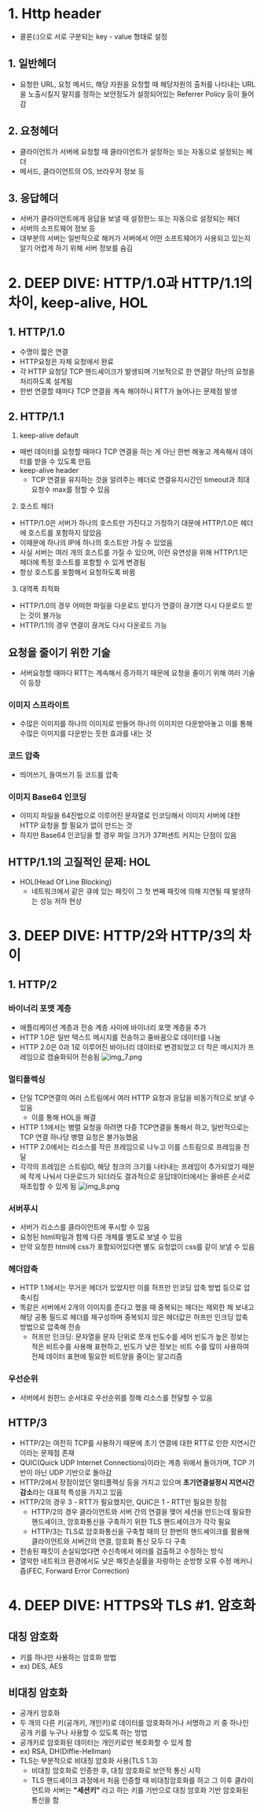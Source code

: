 # 1. Http header

* 콜론(:)으로 서로 구분되는 key - value 형태로 설정

## 1. 일반헤더

* 요청한 URL, 요청 메서드, 해당 자원을 요청할 때 해당자원의 출처를 나타내는 URL을 노출시킬지 말지를 정하는 보안정도가 설정되어있는 Referrer Policy 등이 들어감

## 2. 요청헤더

* 클라이언트가 서버에 요청할 때 클라이언트가 설정하는 또는 자동으로 설정되는 헤더
* 메서드, 클라이언트의 OS, 브라우저 정보 등

## 3. 응답헤더

* 서버가 클라이언트에게 응답을 보낼 때 설정한느 또는 자동으로 설정되는 헤더
* 서버의 소프트웨어 정보 등
* 대부분의 서버는 일반적으로 해커가 서버에서 어떤 소프트웨어가 사용되고 있는지 알기 어렵게 하기 위해 서버 정보를 숨김

# 2. DEEP DIVE: HTTP/1.0과 HTTP/1.1의 차이, keep-alive, HOL

## 1. HTTP/1.0

* 수명이 짧은 연결
* HTTP요청은 자체 요청에서 완료
* 각 HTTP 요청당 TCP 핸드셰이크가 발생되며 기보적으로 한 연결당 하난의 요청을 처리하도록 설계됨
* 한번 연결할 때마다 TCP 연결을 계속 해야하니 RTT가 늘어나는 문제점 발생

## 2. HTTP/1.1

1. keep-alive default

* 매번 데이터를 요청할 때마다 TCP 연결을 하는 게 아닌 한번 해놓고 계속해서 데이터를 받을 수 있도록 만듬
* keep-alive header
    * TCP 연결을 유지하는 것을 알려주는 헤더로 연결유지시간인 timeout과 최대 요청수 max를 정할 수 있음

2. 호스트 헤더

* HTTP/1.0은 서버가 하나의 호스트만 가진다고 가정하기 대문에 HTTP/1.0은 헤더에 호스트를 포함하지 않았음
* 이때문에 하나의 IP에 하나의 호스트만 가질 수 있었음
* 사실 서버는 여러 개의 호스트를 가질 수 있으며, 이런 유연성을 위해 HTTP/1.1은 헤더에 특정 호스트를 포함할 수 있게 변경됨
* 항상 호스트를 포함해서 요청하도록 바뀜

3. 대역폭 최적화

* HTTP/1.0의 경우 어떠한 파일을 다운로드 받다가 연결이 끊기면 다시 다운로드 받는 것이 불가능
* HTTP/1.1의 경우 연결이 끊겨도 다시 다운로드 가능

## 요청을 줄이기 위한 기술

* 서버요청할 때마다 RTT는 계속해서 증가하기 때문에 요청을 줄이기 위해 여러 기술이 등장

### 이미지 스프라이트

* 수많은 이미지를 하나의 이미지로 만들어 하나의 이미지만 다운받아놓고 이를 통해 수많은 이미지를 다운받는 듯한 효과를 내는 것

### 코드 압축

* 띄어쓰기, 들여쓰기 등 코드를 압축

### 이미지 Base64 인코딩

* 이미지 파일을 64진법으로 이루어진 문자열로 인코딩해서 이미지 서버에 대한 HTTP 요청을 할 필요가 없이 만드는 것
* 하지만 Base64 인코딩을 할 경우 파일 크기가 37퍼센트 커지는 단점이 있음

## HTTP/1.1의 고질적인 문제: HOL

* HOL(Head Of Line Blocking)
    * 네트워크에서 같은 큐에 있는 패킷이 그 첫 번째 패킷에 의해 지연될 때 발생하는 성능 저하 현상

# 3. DEEP DIVE: HTTP/2와 HTTP/3의 차이

## 1. HTTP/2

### 바이너리 포맷 계층

* 애플리케이션 계층과 전송 계층 사이에 바이너리 포맷 계층을 추가
* HTTP 1.0은 일반 텍스트 메시지를 전송하고 줄바꿈으로 데이터를 나눔
* HTTP 2.0은 0과 1로 이루어진 바이너리 데이터로 변경되었고 더 작은 메시지가 프레임으로 캡슐화되어 전송됨
  ![img_7.png](img_7.png)

### 멀티플렉싱

* 단일 TCP연결의 여러 스트림에서 여러 HTTP 요청과 응답을 비동기적으로 보낼 수 있음
    * 이를 통해 HOL을 해결
* HTTP 1.1에서는 병렬 요청을 하려면 다중 TCP연결을 통해서 하고, 일반적으로는 TCP 연결 하나당 병렬 요청은 불가능했음
* HTTP 2.0에서는 리소스를 작은 프레임으로 나누고 이를 스트림으로 프레임을 전달
* 각각의 프레임은 스트림ID, 해당 청크의 크기를 나타내는 프레임이 추가되었기 때문에 작게 나눠서 다운로드가 되더라도 결과적으로 응답데이터에서는 올바른 순서로 재조립할 수 있게 됨
  ![img_8.png](img_8.png)

### 서버푸시

* 서버가 리소스를 클라이언트에 푸시할 수 있음
* 요청된 html파일과 함께 다른 개체를 별도로 보낼 수 있음
* 만약 요청한 html에 css가 포함되어있다면 별도 요청없이 css를 같이 보낼 수 있음

### 헤더압축

* HTTP 1.1에서는 무거운 헤더가 있었지만 이를 허프만 인코딩 압축 방법 등으로 압축시킴
* 똑같은 서버에서 2개의 이미지를 준다고 했을 때 중복되는 헤더는 제외한 채 보내고 해당 공통 필드로 헤더를 재구성하며 중복되지 않은 헤더값은 허프만 인크딩 압축 방법으로 압축해 전송
    * 허프만 인크딩: 문자열을 문자 단위로 쪼개 빈도수를 세어 빈도가 높은 정보는 적은 비트수를 사용해 표현하고, 빈도가 낮은 정보는 비트 수를 많이 사용하여 전체 데이터 표현에 필요한 비트양을 줄이는 알고리즘

### 우선순위

* 서버에서 원한느 순서대로 우선순위를 정해 리소스를 전달할 수 있음

## HTTP/3

* HTTP/2는 여전히 TCP를 사용하기 때문에 초기 연결에 대한 RTT로 인한 지연시간이라는 문제점 존재
* QUIC(Quick UDP Internet Connections)이라는 계층 위에서 돌아가며, TCP 기반이 아닌 UDP 기반으로 돌아감
* HTTP/2에서 장점이었던 멀티플렉싱 등을 가지고 있으며 **초기연결설정시 지연시간 감소**라는 대표적 특성을 가지고 있음
* HTTP/2의 경우 3 - RTT가 필요했지만, QUIC은 1 - RTT만 필요한 장점
    * HTTP/2의 경우 클라이언트와 서버 간의 연결을 맺어 세션을 만드는데 필요한 핸드셰이크, 암호화통신을 구축하기 위한 TLS 핸드셰이크가 각각 필요
    * HTTP/3는 TLS로 암호화통신을 구축할 때의 단 한번의 핸드셰이크를 활용해 클라이언트와 서버간의 연결, 암호화 통신 모두 다 구축
* 전송된 패킷이 손실되었다면 수신측에서 에러를 검출하고 수정하는 방식
* 열악한 네트워크 환경에서도 낮은 패킷손실률을 자랑하는 순방향 오류 수정 메커니즘(FEC, Forward Error Correction)

# 4. DEEP DIVE: HTTPS와 TLS #1. 암호화

## 대칭 암호화

* 키를 하나만 사용하는 암호화 방법
* ex) DES, AES

## 비대칭 암호화

* 공개키 암호화
* 두 개의 다른 키(공개키, 개인키)로 데이터를 암호화하거나 서명하고 키 중 하나인 공개 키를 누구나 사용할 수 있도록 하는 방법
* 공개키로 암호화된 데이터는 개인키로만 복호화할 수 있게 함
* ex) RSA, DH(Diffie-Hellman)
* TLS는 부분적으로 비대칭 암호화 사용(TLS 1.3)
    * 비대칭 암호화로 인증한 후, 대칭 암호화로 보안적 통신 시작
    * TLS 핸드셰이크 과정에서 처음 인증할 때 비대칭암호화를 하고 그 이후 클라이언트와 서버는 **"세션키"** 라고 하는 키를 기반으로 대칭 암호화 기반 암호화된 통신을 함